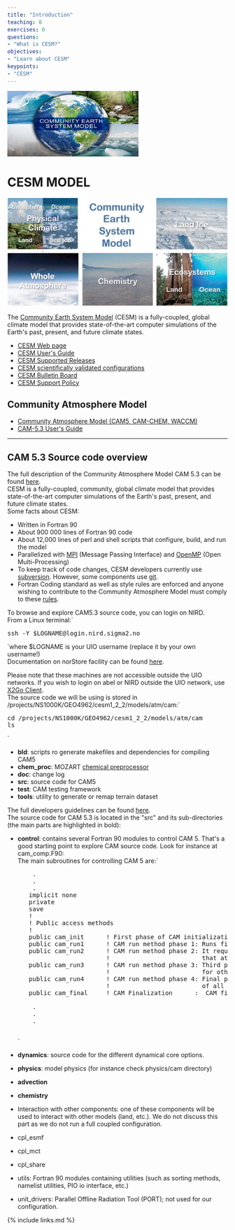 ```yaml
---
title: "Introduction"
teaching: 0
exercises: 0
questions:
- "What is CESM?"
objectives:
- "Learn about CESM"
keypoints:
- "CESM"
---
```


<img src="../fig/img06.jpg">

# CESM MODEL



<img src="../fig/cesm01.jpg">

The [Community Earth System Model](http://www.cesm.ucar.edu/) (CESM) is a fully-coupled, global climate model that provides state-of-the-art computer simulations of the Earth's past, present, and future climate states.

*   [CESM Web page](http://www.cesm.ucar.edu/)
*   [CESM User's Guide](http://www.cesm.ucar.edu/models/cesm1.2/cesm/doc/usersguide/book1.html)
*   [CESM Supported Releases](https://www.cesm.ucar.edu/models/current)
*   [CESM scientifically validated configurations](http://www.cesm.ucar.edu/models/scientifically-supported.html)
*   [CESM Bulletin Board](http://bb.cgd.ucar.edu/)
*   [CESM Support Policy](http://www.cesm.ucar.edu/about/support)


## Community Atmosphere Model

*   [Community Atmosphere Model (CAM5, CAM-CHEM, WACCM)](http://www.cesm.ucar.edu/models/cesm1.2/cam/)
*   [CAM-5.3 User's Guide](http://www.cesm.ucar.edu/models/cesm1.2/cam/docs/ug5_3/index.html)

* * *

## CAM 5.3 Source code overview

The full description of the Community Atmosphere Model CAM 5.3 can be found [here](http://www.cesm.ucar.edu/models/cesm1.2/cam/docs/description/cam5_desc.pdf).  
CESM is a fully-coupled, community, global climate model that provides state-of-the-art computer simulations of the Earth's past, present, and future climate states.  
Some facts about CESM:

*   Written in Fortran 90
*   About 900 000 lines of Fortran 90 code
*   About 12,000 lines of perl and shell scripts that configure, build, and run the model
*   Parallelized with [MPI](http://www.mpi-forum.org/) (Message Passing Interface) and [OpenMP](http://openmp.org/) (Open Multi-Processing)
*   To keep track of code changes, CESM developers currently use [subversion](https://subversion.apache.org/). However, some components use [git](https://git-scm.com/).
*   Fortran Coding standard as well as style rules are enforced and anyone wishing to contribute to the Community Atmosphere Model must comply to these [rules](http://www.cesm.ucar.edu/working_groups/Software/dev_guide/dev_guide/node7.html).

To browse and explore CAM5.3 source code, you can login on NIRD.  
From a Linux terminal:`

<pre>ssh -Y $LOGNAME@login.nird.sigma2.no
</pre>

`where $LOGNAME is your UIO username (replace it by your own username!)  
Documentation on norStore facility can be found [here](https://www.sigma2.no/node/8).  

Please note that these machines are not accessible outside the UIO networks. If you wish to login on abel or NIRD outside the UIO network, use [X2Go Client](http://www.mn.uio.no/geo/english/services/it/help/using-linux/x2go.html).  
The source code we will be using is stored in /projects/NS1000K/GEO4962/cesm1_2_2/models/atm/cam:`

<pre>cd /projects/NS1000K/GEO4962/cesm1_2_2/models/atm/cam
ls 
</pre>

`

*   **bld**: scripts ro generate makefiles and dependencies for compiling CAM5
*   **chem_proc**: MOZART [chemical preprocessor](http://www.cesm.ucar.edu/working_groups/Chemistry/chemistry.preprocessor.pdf)
*   **doc**: change log
*   **src**: source code for CAM5
*   **test**: CAM testing framework
*   **tools**: utility to generate or remap terrain dataset

The full developers guidelines can be found [here](https://www2.cesm.ucar.edu/working-groups/amwg/developers-guidelines).  
The source code for CAM 5.3 is located in the "src" and its sub-directories (the main parts are highlighted in bold):

*   **control**: contains several Fortran 90 modules to control CAM 5\. That's a good starting point to explore CAM source code. Look for instance at cam_comp.F90:  
    The main subroutines for controlling CAM 5 are:`

    <pre>    .
        .
        .
       implicit none
       private
       save
       !
       ! Public access methods
       !
       public cam_init      ! First phase of CAM initialization
       public cam_run1      ! CAM run method phase 1: Runs first phase of dynamics and first phase of physics (before surface model updates).
       public cam_run2      ! CAM run method phase 2: It requires the surface model updates.  And run the second phase of dynamics 
                            !                         that at least couple between physics to dynamics.
       public cam_run3      ! CAM run method phase 3: Third phase of the dynamics. For some dycores this will be the actual dynamics run, 
                            !                         for others the dynamics happens before physics in phase 1.
       public cam_run4      ! CAM run method phase 4: Final phase of atmosphere model run method. This consists
                            !                         of all the restart output, history writes, and other file output.
       public cam_final     ! CAM Finalization      :  CAM finalization.

        .
        .
        .
        </pre>

    `
*   **dynamics**: source code for the different dynamical core options.
*   **physics**: model physics (for instance check physics/cam directory)
*   **advection**
*   **chemistry**
*   Interaction with other components: one of these components will be used to interact with other models (land, etc.). We do not discuss this part as we do not run a full coupled configuration.

*   cpl_esmf
*   cpl_mct
*   cpl_share

*   utils: Fortran 90 modules containing utilities (such as sorting methods, namelist utilities, PIO io interface, etc.)
*   unit_drivers: Parallel Offline Radiation Tool (PORT); not used for our configuration.

{% include links.md %}

